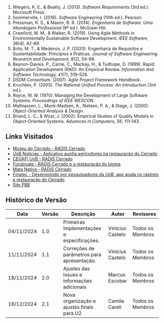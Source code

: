1. Wiegers, K. E., & Beatty, J. (2013). *Software Requirements* (3rd ed.). Microsoft Press.  
2. Sommerville, I. (2018). *Software Engineering* (10th ed.). Pearson.  
3. Pressman, R. S., & Maxim, B. R. (2014). *Engenharia de Software: Uma Abordagem Profissional* (8ª ed.). McGraw-Hill.  
4. Crawford, M. M., & Walker, R. (2019). Using Agile Methods in Environmentally Sustainable Software Development. *IEEE Software, 36*(4), 82-89.  
5. Brito, M. T., & Medeiros, J. P. (2020). Engenharia de Requisitos e Sustentabilidade: Princípios e Práticas. *Journal of Software Engineering Research and Development, 8*(2), 54-68.  
6. Beynon-Davies, P., Carne, C., Mackay, H., & Tudhope, D. (1999). Rapid Application Development (RAD): An Empirical Review. *Information and Software Technology, 41*(7), 519–528.  
7. DSDM Consortium. (2007). *Agile Project Framework Handbook*.  
8. Kruchten, P. (2003). *The Rational Unified Process: An Introduction* (3rd ed.).  
9. Royce, W. W. (1970). Managing the Development of Large Software Systems. *Proceedings of IEEE WESCON*.  
10. Mathiassen, L., Munk-Madsen, A., Nielsen, P. A., & Stage, J. (2000). *Object-Oriented Analysis & Design*.  
11. Briand, L. C., & Wüst, J. (2002). Empirical Studies of Quality Models in Object-Oriented Systems. *Advances in Computers, 56*, 111–143.  

## Links Visitados

- [Museu do Cerrado - RADIS Cerrado](https://museucerrado.com.br/agrobiodiversidade/restauracao/radis-cerrado/)
- [UnB Notícias - Aplicativo auxilia agricultores na restauração do Cerrado](https://noticias.unb.br/117-pesquisa/5489-aplicativo-auxilia-agricultores-na-restauracao-do-cerrado)
- [CEGAFI UnB - RADIS Cerrado](https://www.cegafiunb.com/radis-cerrado/)
- [Fundovale - RADIS Cerrado e a restauração do bioma](https://www.fundovale.org/espaco-do-conhecimento/ultimas-noticias/radis-cerrado-e-a-restauracao-do-bioma/)
- [Mata Nativa - RADIS Cerrado](https://matanativa.com.br/radis-cerrado/)
- [Finatec - Desenvolvido por pesquisadores da UnB, app ajuda no rastreio e restauração do Cerrado](https://www.finatec.org.br/noticia/desenvolvido-por-pesquisadores-da-unb-app-ajuda-no-rastreio-e-restauracao-do-cerrado/)
- [Site PBB](https://www.productbacklogbuilding.com/)



## Histórico de Versão

| **Data**       | **Versão** | **Descrição**                                | **Autor**                    | **Revisores**               |
|-----------------|------------|----------------------------------------------|------------------------------|-----------------------------|
| 04/11/2024     | 1.0        | Primeiras Implementações e especificações.   | Vinicius Castelo             | Todos os Membros            |
| 11/11/2024     | 1.1        | Correções de parâmetros para apresentação.   | Vinicius Castelo             | Todos os Membros            |
| 18/11/2024     | 2.0        | Ajustes das Issues e informações adicionais  | Marcus Escobar   | Todos os Membros            |
| 16/12/2024   | 2.1        | Nova organização e ajustes finais para U2      | Camila Careli                       | Todos os Membros            |